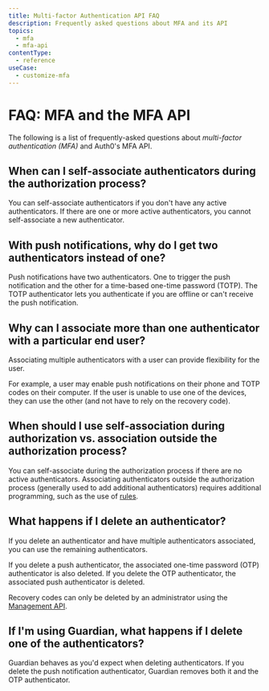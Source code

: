 ```yaml
---
title: Multi-factor Authentication API FAQ
description: Frequently asked questions about MFA and its API
topics:
  - mfa
  - mfa-api
contentType:
  - reference
useCase:
  - customize-mfa
---
```


# FAQ: MFA and the MFA API

The following is a list of frequently-asked questions about <dfn data-key="multifactor-authentication">multi-factor authentication (MFA)</dfn> and Auth0's MFA API.

## When can I self-associate authenticators during the authorization process?

You can self-associate authenticators if you don't have any active authenticators. If there are one or more active authenticators, you cannot self-associate a new authenticator.

## With push notifications, why do I get two authenticators instead of one?

Push notifications have two authenticators. One to trigger the push notification and the other for a time-based one-time password (TOTP). The TOTP authenticator lets you authenticate if you are offline or can't receive the push notification.

## Why can I associate more than one authenticator with a particular end user?

Associating multiple authenticators with a user can provide flexibility for the user.

For example, a user may enable push notifications on their phone and TOTP codes on their computer. If the user is unable to use one of the devices, they can use the other (and not have to rely on the recovery code).

## When should I use self-association during authorization vs. association outside the authorization process?

You can self-associate during the authorization process if there are no active authenticators. Associating authenticators outside the authorization process (generally used to add additional authenticators) requires additional programming, such as the use of [rules](/rules).

## What happens if I delete an authenticator?

If you delete an authenticator and have multiple authenticators associated, you can use the remaining authenticators.

If you delete a push authenticator, the associated one-time password (OTP) authenticator is also deleted. If you delete the OTP authenticator, the associated push authenticator is deleted.

Recovery codes can only be deleted by an administrator using the [Management API](/multifactor-authentication/api/manage#delete-authenticators).

## If I'm using Guardian, what happens if I delete one of the authenticators?

Guardian behaves as you'd expect when deleting authenticators. If you delete the push notification authenticator, Guardian removes both it and the OTP authenticator.